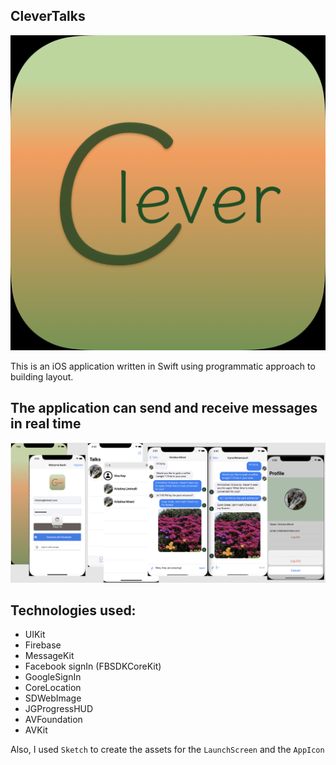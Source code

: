 ## CleverTalks

<img src="images/icon.png" alt="Icon of the project application">

This is an iOS application written in Swift using programmatic approach to building layout. 

## The application can send and receive messages in real time

<img src="images/MainScreenShot.png" alt="Screenshot of the example project">

## Technologies used: 

- UIKit
- Firebase 
- MessageKit
- Facebook signIn (FBSDKCoreKit)
- GoogleSignIn
- CoreLocation
- SDWebImage
- JGProgressHUD
- AVFoundation
- AVKit

Also, I used `Sketch` to create the assets for the `LaunchScreen` and the `AppIcon`
